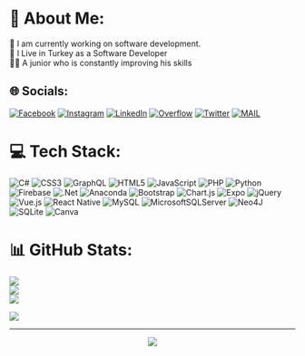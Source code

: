 # 💫 About Me:
🔭 I am currently working on software development.<br> 📍  I Live in Turkey as a Software Developer <br> 👩‍💻 A junior who is constantly improving his skills


## 🌐 Socials:

[![Facebook](https://img.shields.io/badge/Facebook-%231877F2.svg?logo=Facebook&logoColor=white)](https://facebook.com/ferobasqan) [![Instagram](https://img.shields.io/badge/Instagram-%23E4405F.svg?logo=Instagram&logoColor=white)](https://instagram.com/ferhatcengizz._) [![LinkedIn](https://img.shields.io/badge/LinkedIn-%230077B5.svg?logo=linkedin&logoColor=white)](https://linkedin.com/in/ferhat-cengiz-8447a3207) [![
Overflow](https://img.shields.io/badge/-Stackoverflow-FE7A16?logo=stack-overflow&logoColor=white)](https://stackoverflow.com/users/20153584/ferhat-cengiz) [![Twitter](https://img.shields.io/badge/Twitter-%231DA1F2.svg?logo=Twitter&logoColor=white)](https://twitter.com/FerhatCengzz) 
[![MAIL](https://img.shields.io/badge/Mail-ferhat.cengiz13%40outlook.com-brightgreen)](mailto:ferhat.cengiz13@outlook.com)

# 💻 Tech Stack:
![C#](https://img.shields.io/badge/c%23-%23239120.svg?style=for-the-badge&logo=c-sharp&logoColor=white) ![CSS3](https://img.shields.io/badge/css3-%231572B6.svg?style=for-the-badge&logo=css3&logoColor=white) ![GraphQL](https://img.shields.io/badge/-GraphQL-E10098?style=for-the-badge&logo=graphql&logoColor=white) ![HTML5](https://img.shields.io/badge/html5-%23E34F26.svg?style=for-the-badge&logo=html5&logoColor=white) ![JavaScript](https://img.shields.io/badge/javascript-%23323330.svg?style=for-the-badge&logo=javascript&logoColor=%23F7DF1E) ![PHP](https://img.shields.io/badge/php-%23777BB4.svg?style=for-the-badge&logo=php&logoColor=white) ![Python](https://img.shields.io/badge/python-3670A0?style=for-the-badge&logo=python&logoColor=ffdd54) ![Firebase](https://img.shields.io/badge/firebase-%23039BE5.svg?style=for-the-badge&logo=firebase) ![.Net](https://img.shields.io/badge/.NET-5C2D91?style=for-the-badge&logo=.net&logoColor=white) ![Anaconda](https://img.shields.io/badge/Anaconda-%2344A833.svg?style=for-the-badge&logo=anaconda&logoColor=white) ![Bootstrap](https://img.shields.io/badge/bootstrap-%23563D7C.svg?style=for-the-badge&logo=bootstrap&logoColor=white) ![Chart.js](https://img.shields.io/badge/chart.js-F5788D.svg?style=for-the-badge&logo=chart.js&logoColor=white) ![Expo](https://img.shields.io/badge/expo-1C1E24?style=for-the-badge&logo=expo&logoColor=#D04A37) ![jQuery](https://img.shields.io/badge/jquery-%230769AD.svg?style=for-the-badge&logo=jquery&logoColor=white) ![Vue.js](https://img.shields.io/badge/vuejs-%2335495e.svg?style=for-the-badge&logo=vuedotjs&logoColor=%234FC08D) ![React Native](https://img.shields.io/badge/react_native-%2320232a.svg?style=for-the-badge&logo=react&logoColor=%2361DAFB) ![MySQL](https://img.shields.io/badge/mysql-%2300f.svg?style=for-the-badge&logo=mysql&logoColor=white) ![MicrosoftSQLServer](https://img.shields.io/badge/Microsoft%20SQL%20Sever-CC2927?style=for-the-badge&logo=microsoft%20sql%20server&logoColor=white) 	![Neo4J](https://img.shields.io/badge/Neo4j-008CC1?style=for-the-badge&logo=neo4j&logoColor=white) ![SQLite](https://img.shields.io/badge/sqlite-%2307405e.svg?style=for-the-badge&logo=sqlite&logoColor=white) ![Canva](https://img.shields.io/badge/Canva-%2300C4CC.svg?style=for-the-badge&logo=Canva&logoColor=white)
# 📊 GitHub Stats:
![](https://github-readme-stats.vercel.app/api?username=ferhatcengz&theme=vue&hide_border=false&include_all_commits=false&count_private=false)<br/>
![](https://github-readme-streak-stats.herokuapp.com/?user=ferhatcengz&theme=vue&hide_border=false)<br/>
![](https://github-readme-stats.vercel.app/api/top-langs/?username=ferhatcengz&theme=vue&hide_border=false&include_all_commits=false&count_private=false&layout=compact)

<!--
<p style="width:100%"><a href="https://github.com/ryo-ma/github-profile-trophy"><img src="https://github-profile-trophy.vercel.app/?username=ferhatcengz&title=Repositories,Commits" alt="ferhatcengz" /></a></p>
--->

[![](https://visitcount.itsvg.in/api?id=ferhatcengz&icon=5&color=3)](https://visitcount.itsvg.in)

<!-- Proudly created with GPRM ( https://gprm.itsvg.in ) -->

---
<p align="center"><img src="https://komarev.com/ghpvc/?username=ferhatcengz&color=a6920f"/></p>



